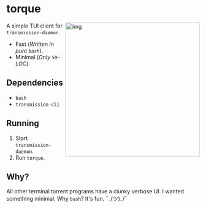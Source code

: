 # torque

<img src="https://i.imgur.com/3q3lYK0.jpg" alt="img" height="350px" align="right">

A simple TUI client for `transmission-daemon`.

- Fast (*Written in pure `bash`*).
- Minimal (*Only `50~` LOC*).


## Dependencies

- `bash`
- `transmission-cli`

## Running

1. Start `transmission-daemon`.
2. Run `torque`.

## Why?

All other terminal torrent programs have a clunky verbose UI. I wanted something minimal. Why `bash`? It's fun. ¯\_(ツ)_/¯
